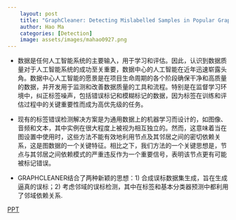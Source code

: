 ```yaml
---
    layout: post
    title: "GraphCleaner: Detecting Mislabelled Samples in Popular Graph Learning Benchmarks"
    author: Hao Ma
    categories: [Detection]
    image: assets/images/mahao0927.png
---
```


- 数据是任何人工智能系统的主要输入，用于学习和评估。因此，认识到数据质量对于人工智能系统的成功至关重要，数据中心的人工智能在近年迅速崭露头角。数据中心人工智能的愿景是在项目生命周期的各个阶段确保干净和高质量的数据，并开发用于监测和改善数据质量的工具和流程。特别是在监督学习环境中，纠正标签噪声，包括错误标记和模糊标记的数据，因为标签在训练和评估过程中的关键重要性而成为高优先级的任务。

- 现有的标签错误检测解决方案是为通用数据上的机器学习而设计的，如图像、音频和文本，其中实例在很大程度上被视为相互独立的。然而，这意味着当在图设置中使用时，这些方法不能有效地利用节点及其邻居之间的密切依赖关系，这是图数据的一个关键特征。相比之下，我们方法的一个关键思想是，节点与其邻居之间依赖模式的严重违反作为一个重要信号，表明该节点更有可能被标记错误。

- GRAPHCLEANER结合了两种新颖的思想：1) 合成误标数据集生成，旨在生成逼真的误标；2) 考虑邻域的误标检测，其中在标签和基本分类器预测中都利用了邻域依赖关系.


[PPT](20230927-Detecting%20Mislabelled%20Samples%20in%20Popular%20Graph%20Learning%20Benchmarks.pptx)
